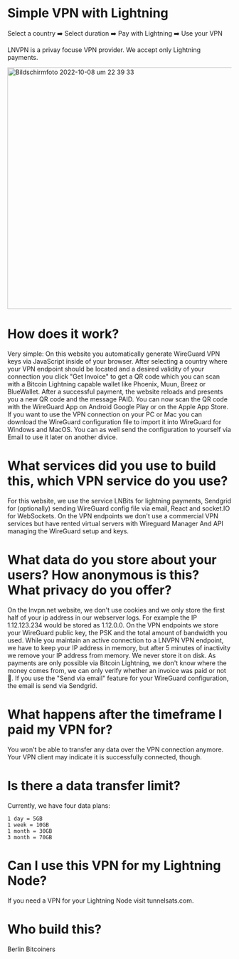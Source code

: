 # Simple VPN with Lightning

Select a country ➡️ Select duration ➡️ Pay with Lightning ➡️ Use your VPN

LNVPN is a privay focuse VPN provider. We accept only Lightning payments. 

<img width="542" alt="Bildschirmfoto 2022-10-08 um 22 39 33" src="https://user-images.githubusercontent.com/48626097/194727012-aa24d2cd-eb73-461b-ae83-b44a7d72bcc0.png">


# How does it work?

Very simple: On this website you automatically generate WireGuard VPN keys via JavaScript inside of your browser. After selecting a country where your VPN endpoint should be located and a desired validity of your connection you click "Get Invoice" to get a QR code which you can scan with a Bitcoin Lightning capable wallet like Phoenix, Muun, Breez or BlueWallet. After a successful payment, the website reloads and presents you a new QR code and the message PAID. You can now scan the QR code with the WireGuard App on Android Google Play or on the Apple App Store. If you want to use the VPN connection on your PC or Mac you can download the WireGuard configuration file to import it into WireGuard for Windows and MacOS. You can as well send the configuration to yourself via Email to use it later on another divice.

# What services did you use to build this, which VPN service do you use?

For this website, we use the service LNBits for lightning payments, Sendgrid for (optionally) sending WireGuard config file via email, React and socket.IO for WebSockets. On the VPN endpoints we don't use a commercial VPN services but have rented virtual servers with Wireguard Manager And API managing the WireGuard setup and keys.

# What data do you store about your users? How anonymous is this? What privacy do you offer?

On the lnvpn.net website, we don't use cookies and we only store the first half of your ip address in our webserver logs. For example the IP 1.12.123.234 would be stored as 1.12.0.0. On the VPN endpoints we store your WireGuard public key, the PSK and the total amount of bandwidth you used. While you maintain an active connection to a LNVPN VPN endpoint, we have to keep your IP address in memory, but after 5 minutes of inactivity we remove your IP address from memory. We never store it on disk. As payments are only possible via Bitcoin Lightning, we don't know where the money comes from, we can only verify whether an invoice was paid or not 🤷. If you use the "Send via email" feature for your WireGuard configuration, the email is send via Sendgrid.

# What happens after the timeframe I paid my VPN for?

You won't be able to transfer any data over the VPN connection anymore. Your VPN client may indicate it is successfully connected, though.

# Is there a data transfer limit?

Currently, we have four data plans:

    1 day = 5GB
    1 week = 10GB
    1 month = 30GB
    3 month = 70GB

# Can I use this VPN for my Lightning Node?

If you need a VPN for your Lightning Node visit tunnelsats.com.

# Who build this?

Berlin Bitcoiners
